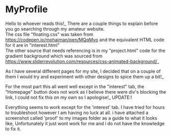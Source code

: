 # MyProfile
Hello to whoever reads this!_
There are a couple things to explain before you go searching through my amateur website. <br />
The css file "floating.css" was taken from https://codepen.io/mohaiman/pen/MQqMyo and the equivalent HTML code for it are in "interest.html" <br />
The other source that needs referencing is in my "project.html" code for the gradient background which was sourced from https://www.sliderrevolution.com/resources/css-animated-background/_

As I have several different pages for my site, I decided that on a couple of them I would try and experiment with other designs to spice them up a bit!_

For the most part this all went well except in the "interest" tab, the "Homepage" button does not work as I believe there were div's blocking the link, I could not fix this on my own so I apologise!_ UPDATE:! <br />

Everything seems to work except for the 'interest' tab. I have tried for hours to troubleshoot however I am having no luck at all. i have attached a screenshot called 'proof' to my images folder as a guide to what it looks like, Unfortunately it just wont work for me and i do not have the knowledge to fix it.
